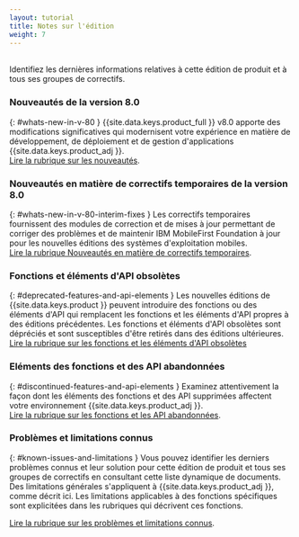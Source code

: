 ```yaml
---
layout: tutorial
title: Notes sur l'édition
weight: 7
---
```

<!-- NLS_CHARSET=UTF-8 -->
<br/>
Identifiez les dernières informations relatives à cette édition de produit et à tous ses groupes de correctifs.

### Nouveautés de la version 8.0
{: #whats-new-in-v-80 }
{{site.data.keys.product_full }} v8.0 apporte des modifications significatives qui modernisent votre expérience en matière de développement, de déploiement et de gestion d'applications {{site.data.keys.product_adj }}.  
[Lire la rubrique sur les nouveautés](whats-new/).

### Nouveautés en matière de correctifs temporaires de la version 8.0
{: #whats-new-in-v-80-interim-fixes }
Les correctifs temporaires fournissent des modules de correction et de mises à jour permettant de corriger des problèmes et de maintenir IBM MobileFirst Foundation à jour pour les nouvelles éditions des systèmes d'exploitation mobiles.  
[Lire la rubrique Nouveautés en matière de correctifs temporaires](interim-fixes).

### Fonctions et éléments d'API obsolètes
{: #deprecated-features-and-api-elements }
Les nouvelles éditions de {{site.data.keys.product }} peuvent introduire des fonctions ou des éléments d'API qui remplacent les fonctions et les éléments d'API propres à des éditions précédentes. Les fonctions et éléments d'API obsolètes sont dépréciés et sont susceptibles d'être retirés dans des éditions ultérieures.  
[Lire la rubrique sur les fonctions et les éléments d'API obsolètes](deprecated-discontinued)

### Eléments des fonctions et des API abandonnées
{: #discontinued-features-and-api-elements }
Examinez attentivement la façon dont les éléments des fonctions et des API supprimées affectent votre environnement {{site.data.keys.product_adj }}.  
[Lire la rubrique sur les fonctions et les API abandonnées](deprecated-discontinued).

### Problèmes et limitations connus
{: #known-issues-and-limitations }
Vous pouvez identifier les derniers problèmes connus et leur solution pour cette édition de produit et tous ses groupes de correctifs en
consultant cette liste dynamique de documents.  
Des limitations générales s'appliquent à {{site.data.keys.product_adj }}, comme décrit ici. Les limitations applicables à des fonctions spécifiques sont explicitées dans les rubriques qui décrivent ces fonctions.  

[Lire la rubrique sur les problèmes et limitations connus](known-issues-limitations).

